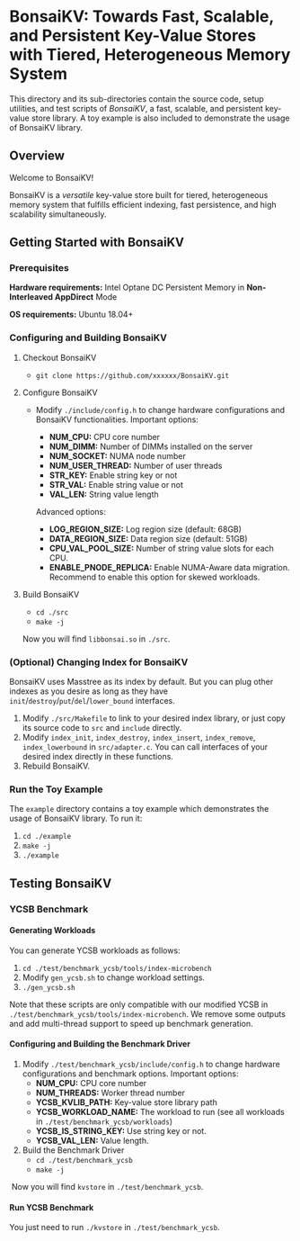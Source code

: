 # BonsaiKV: Towards Fast, Scalable, and Persistent Key-Value Stores with Tiered, Heterogeneous Memory System

This directory and its sub-directories contain the source code, setup utilities, and test scripts of *BonsaiKV*, a fast, scalable, and persistent key-value store library. A toy example is also included to demonstrate the usage of BonsaiKV library.

## Overview

Welcome to BonsaiKV!

BonsaiKV is a *versatile* key-value store built for tiered, heterogeneous memory system that fulfills efficient indexing, fast persistence, and high scalability simultaneously.

## Getting Started with BonsaiKV

### Prerequisites

**Hardware requirements:** Intel Optane DC Persistent Memory in **Non-Interleaved AppDirect** Mode

**OS requirements:** Ubuntu 18.04+

### Configuring and Building BonsaiKV

1. Checkout BonsaiKV
   + `git clone https://github.com/xxxxxx/BonsaiKV.git`

2. Configure BonsaiKV

   + Modify `./include/config.h` to change hardware configurations and BonsaiKV functionalities. Important options:

     + **NUM_CPU:** CPU core number
     + **NUM_DIMM:** Number of DIMMs installed on the server
     + **NUM_SOCKET:** NUMA node number
     + **NUM_USER_THREAD:** Number of user threads
     + **STR_KEY:** Enable string key or not
     + **STR_VAL:** Enable string value or not
     + **VAL_LEN:** String value length

     Advanced options:

     + **LOG_REGION_SIZE:** Log region size (default: 68GB)
     + **DATA_REGION_SIZE:** Data region size (default: 51GB)
     + **CPU_VAL_POOL_SIZE:** Number of string value slots for each CPU.
     + **ENABLE_PNODE_REPLICA:** Enable NUMA-Aware data migration. Recommend to enable this option for skewed workloads.

3. Build BonsaiKV

   + `cd ./src`
   + `make -j`

   Now you will find `libbonsai.so` in `./src`.

### (Optional) Changing Index for BonsaiKV

BonsaiKV uses Masstree as its index by default. But you can plug other indexes as you desire as long as they have `init`/`destroy`/`put`/`del`/`lower_bound` interfaces.

1. Modify `./src/Makefile` to link to your desired index library, or just copy its source code to `src` and `include` directly.
2. Modify `index_init`, `index_destroy`, `index_insert`, `index_remove`, `index_lowerbound` in `src/adapter.c`. You can call interfaces of your desired index directly in these functions.
3. Rebuild BonsaiKV.

### Run the Toy Example

The `example` directory contains a toy example which demonstrates the usage of BonsaiKV library. To run it:

1. `cd ./example`
2. `make -j`
3. `./example`

## Testing BonsaiKV

### YCSB Benchmark

#### Generating Workloads

You can generate YCSB workloads as follows:

1. `cd ./test/benchmark_ycsb/tools/index-microbench`
2. Modify `gen_ycsb.sh` to change workload settings.
3. `./gen_ycsb.sh`

Note that these scripts are only compatible with our modified YCSB in `./test/benchmark_ycsb/tools/index-microbench`. We remove some outputs and add multi-thread support to speed up benchmark generation.

#### Configuring and Building the Benchmark Driver

1. Modify `./test/benchmark_ycsb/include/config.h` to change hardware configurations and benchmark options. Important options:
   + **NUM_CPU:** CPU core number
   + **NUM_THREADS:** Worker thread number
   + **YCSB_KVLIB_PATH:** Key-value store library path
   + **YCSB_WORKLOAD_NAME:** The workload to run (see all workloads in `./test/benchmark_ycsb/workloads`)
   + **YCSB_IS_STRING_KEY:** Use string key or not.
   + **YCSB_VAL_LEN:** Value length.
2. Build the Benchmark Driver
   + `cd ./test/benchmark_ycsb`
   + `make -j`

​		Now you will find `kvstore` in `./test/benchmark_ycsb`.

#### Run YCSB Benchmark

You just need to run `./kvstore` in `./test/benchmark_ycsb`.

